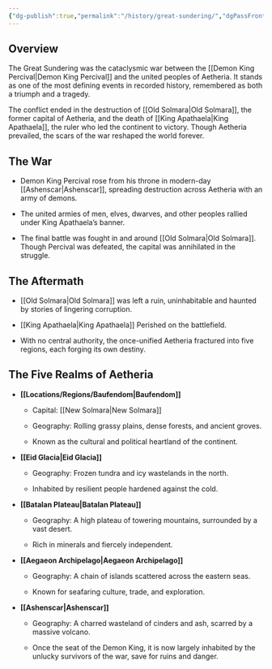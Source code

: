 ```yaml
---
{"dg-publish":true,"permalink":"/history/great-sundering/","dgPassFrontmatter":true}
---
```



## Overview 

The Great Sundering was the cataclysmic war between the [[Demon King Percival\|Demon King Percival]] and the united peoples of Aetheria. It stands as one of the most defining events in recorded history, remembered as both a triumph and a tragedy. 

The conflict ended in the destruction of [[Old Solmara\|Old Solmara]], the former capital of Aetheria, and the death of [[King Apathaela\|King Apathaela]], the ruler who led the continent to victory. Though Aetheria prevailed, the scars of the war reshaped the world forever.

## The War 

- Demon King Percival rose from his throne in modern-day [[Ashenscar\|Ashenscar]], spreading destruction across Aetheria with an army of demons. 
    

- The united armies of men, elves, dwarves, and other peoples rallied under King Apathaela’s banner. 
    

- The final battle was fought in and around [[Old Solmara\|Old Solmara]]. Though Percival was defeated, the capital was annihilated in the struggle.
  

## The Aftermath 

- [[Old Solmara\|Old Solmara]] was left a ruin, uninhabitable and haunted by stories of lingering corruption. 
    

- [[King Apathaela\|King Apathaela]] Perished on the battlefield. 
    

- With no central authority, the once-unified Aetheria fractured into five regions, each forging its own destiny.

## The Five Realms of Aetheria

- **[[Locations/Regions/Baufendom\|Baufendom]]**
    
    - Capital: [[New Solmara\|New Solmara]]
        
    - Geography: Rolling grassy plains, dense forests, and ancient groves.
        
    - Known as the cultural and political heartland of the continent.
        
- **[[Eid Glacia\|Eid Glacia]]**
    
    - Geography: Frozen tundra and icy wastelands in the north.
        
    - Inhabited by resilient people hardened against the cold.
        
- **[[Batalan Plateau\|Batalan Plateau]]**
    
    - Geography: A high plateau of towering mountains, surrounded by a vast desert.
        
    - Rich in minerals and fiercely independent.
        
- **[[Aegaeon Archipelago\|Aegaeon Archipelago]]**
    
    - Geography: A chain of islands scattered across the eastern seas.
        
    - Known for seafaring culture, trade, and exploration.
        
- **[[Ashenscar\|Ashenscar]]**
    
    - Geography: A charred wasteland of cinders and ash, scarred by a massive volcano.
        
    - Once the seat of the Demon King, it is now largely inhabited by the unlucky survivors of the war, save for ruins and danger.